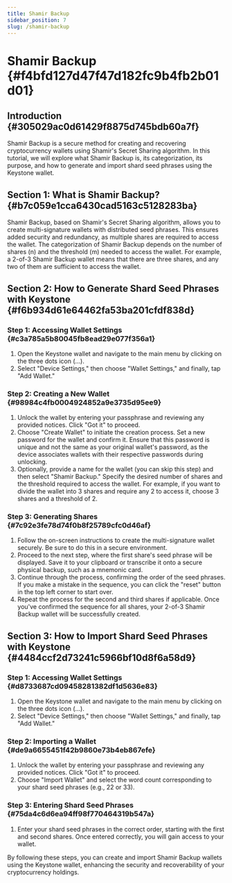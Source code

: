 ```yaml
---
title: Shamir Backup
sidebar_position: 7
slug: /shamir-backup
---
```




# **Shamir Backup** {#f4bfd127d47f47d182fc9b4fb2b01d01}


## **Introduction** {#305029ac0d61429f8875d745bdb60a7f}


Shamir Backup is a secure method for creating and recovering cryptocurrency wallets using Shamir's Secret Sharing algorithm. In this tutorial, we will explore what Shamir Backup is, its categorization, its purpose, and how to generate and import shard seed phrases using the Keystone wallet.


## **Section 1: What is Shamir Backup?** {#b7c059e1cca6430cad5163c5128283ba}


Shamir Backup, based on Shamir's Secret Sharing algorithm, allows you to create multi-signature wallets with distributed seed phrases. This ensures added security and redundancy, as multiple shares are required to access the wallet. The categorization of Shamir Backup depends on the number of shares (n) and the threshold (m) needed to access the wallet. For example, a 2-of-3 Shamir Backup wallet means that there are three shares, and any two of them are sufficient to access the wallet.


## **Section 2: How to Generate Shard Seed Phrases with Keystone** {#f6b934d61e64462fa53ba201cfdf838d}


### **Step 1: Accessing Wallet Settings** {#c3a785a5b80045fb8ead29e077f356a1}

1. Open the Keystone wallet and navigate to the main menu by clicking on the three dots icon (…).
1. Select "Device Settings," then choose "Wallet Settings," and finally, tap "Add Wallet."

### **Step 2: Creating a New Wallet** {#98984c4fb0004924852a9e3735d95ee9}

1. Unlock the wallet by entering your passphrase and reviewing any provided notices. Click "Got it" to proceed.
1. Choose "Create Wallet" to initiate the creation process. Set a new password for the wallet and confirm it. Ensure that this password is unique and not the same as your original wallet's password, as the device associates wallets with their respective passwords during unlocking.
1. Optionally, provide a name for the wallet (you can skip this step) and then select "Shamir Backup." Specify the desired number of shares and the threshold required to access the wallet. For example, if you want to divide the wallet into 3 shares and require any 2 to access it, choose 3 shares and a threshold of 2.

### **Step 3: Generating Shares** {#7c92e3fe78d74f0b8f25789cfc0d46af}

1. Follow the on-screen instructions to create the multi-signature wallet securely. Be sure to do this in a secure environment.
1. Proceed to the next step, where the first share's seed phrase will be displayed. Save it to your clipboard or transcribe it onto a secure physical backup, such as a mnemonic card.
1. Continue through the process, confirming the order of the seed phrases. If you make a mistake in the sequence, you can click the "reset" button in the top left corner to start over.
1. Repeat the process for the second and third shares if applicable. Once you've confirmed the sequence for all shares, your 2-of-3 Shamir Backup wallet will be successfully created.

## **Section 3: How to Import Shard Seed Phrases with Keystone** {#4484ccf2d73241c5966bf10d8f6a58d9}


### **Step 1: Accessing Wallet Settings** {#d8733687cd09458281382df1d5636e83}

1. Open the Keystone wallet and navigate to the main menu by clicking on the three dots icon (…).
1. Select "Device Settings," then choose "Wallet Settings," and finally, tap "Add Wallet."

### **Step 2: Importing a Wallet** {#de9a6655451f42b9860e73b4eb867efe}

1. Unlock the wallet by entering your passphrase and reviewing any provided notices. Click "Got it" to proceed.
1. Choose "Import Wallet" and select the word count corresponding to your shard seed phrases (e.g., 22 or 33).

### **Step 3: Entering Shard Seed Phrases** {#75da4c6d6ea94ff98f770464319b547a}

1. Enter your shard seed phrases in the correct order, starting with the first and second shares. Once entered correctly, you will gain access to your wallet.

By following these steps, you can create and import Shamir Backup wallets using the Keystone wallet, enhancing the security and recoverability of your cryptocurrency holdings.

